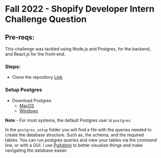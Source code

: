 # Fall 2022 - Shopify Developer Intern Challenge Question

## Pre-reqs:
This challenge was tackled using Node.js and Postgres, for the backend, and React.js for the front-end.

### Steps:
* Clone the repository [Link](https://github.com/Martje55555/Fall-2022-Shopify-Intern-Challenge)

### Setup Postgres

* Download Postgres 
    * [MacOS](https://www.postgresql.org/download/macosx/)
    * [Windows](https://www.postgresql.org/download/windows/)

**Note** - For most systems, the default Postgres user is `postgres`.

In the `postgres_setup` folder you will find a file with the queries needed to create the database structure. Such as, the schema, and the required tables. You can run postgres queries and view your tables via the command line, or with a GUI. I use [PgAdmin](https://www.pgadmin.org/download/) to better visualize things and make navigating the database easier.




